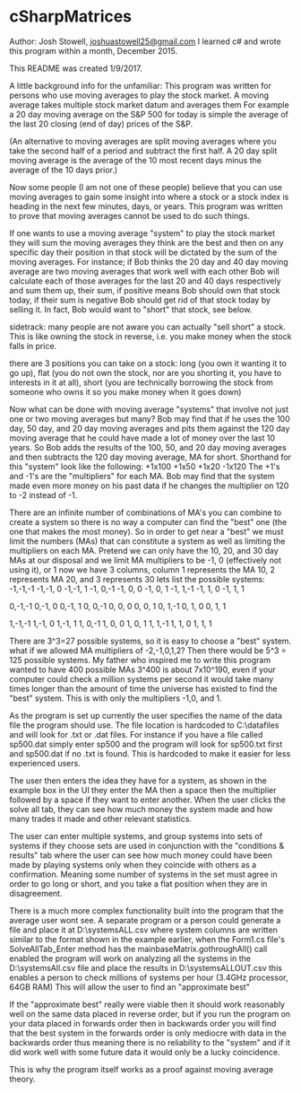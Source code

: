 # cSharpMatrices
Author: Josh Stowell, joshuastowell25@gmail.com
I learned c# and wrote this program within a month, December 2015.

This README was created 1/9/2017.

A little background info for the unfamiliar:
This program was written for persons who use moving averages to play the stock market.
A moving average takes multiple stock market datum and averages them
For example a 20 day moving average on the S&P 500 for today is simple the average 
of the last 20 closing (end of day) prices of the S&P.

(An alternative to moving averages are split moving averages where you take the second half of 
a period and subtract the first half. A 20 day split moving average is the average of the 10
most recent days minus the average of the 10 days prior.) 

Now some people (I am not one of these people) believe that you can use moving averages
to gain some insight into where a stock or a stock index is heading in the next few minutes,
days, or years. This program was written to prove that moving averages cannot be used to do
such things.

If one wants to use a moving average "system" to play the stock market they will sum the moving
averages they think are the best and then on any specific day their position in that stock
will be dictated by the sum of the moving averages. For instance; if Bob thinks the 20 day and 
40 day moving average are two moving averages that work well with each other Bob will calculate
each of those averages for the last 20 and 40 days respectively and sum them up, their sum, if 
positive means Bob should own that stock today, if their sum is negative Bob should get rid of
that stock today by selling it. In fact, Bob would want to "short" that stock, see below. 

sidetrack: many people are not aware you can actually "sell short" a stock. This is like owning
the stock in reverse, i.e. you make money when the stock falls in price.

there are 3 positions you can take on a stock: long (you own it wanting it to go up),
flat (you do not own the stock, nor are you shorting it, you have to interests in it at all),
short (you are technically borrowing the stock from someone who owns it so you make money when
it goes down)

Now what can be done with moving average "systems" that involve not just one or two moving
averages but many? Bob may find that if he uses the 100 day, 50 day, and 20 day moving averages
and pits them against the 120 day moving average that he could have made a lot of money over
the last 10 years. So Bob adds the results of the 100, 50, and 20 day moving averages and then 
subtracts the 120 day moving average, MA for short. Shorthand for this "system" look like the 
following: +1x100 +1x50 +1x20 -1x120
The +1's and -1's are the "multipliers" for each MA.
Bob may find that the system made even more money on his past data if he changes the multiplier
on 120 to -2 instead of -1. 

There are an infinite number of combinations of MA's you can combine to create a system so
there is no way a computer can find the "best" one (the one that makes the most money). So in
order to get near a "best" we must limit the numbers (MAs) that can constitute a system as 
well as limiting the multipliers on each MA. Pretend we can only have the 10, 20, and 30 day
MAs at our disposal and we limit MA multipliers to be -1, 0 (effectively not using it), or 1
now we have 3 columns, column 1 represents the MA 10, 2 represents MA 20, and 3 represents 30
lets list the possible systems: 
-1,-1,-1
-1,-1, 0
-1,-1, 1
-1, 0,-1
-1, 0, 0
-1, 0, 1
-1, 1,-1
-1, 1, 0
-1, 1, 1

 0,-1,-1
 0,-1, 0
 0,-1, 1
 0, 0,-1
 0, 0, 0
 0, 0, 1
 0, 1,-1
 0, 1, 0
 0, 1, 1

 1,-1,-1
 1,-1, 0
 1,-1, 1
 1, 0,-1
 1, 0, 0
 1, 0, 1
 1, 1,-1
 1, 1, 0
 1, 1, 1
 
 There are 3^3=27 possible systems, so it is easy to choose a "best" system.
 what if we allowed MA multipliers of -2,-1,0,1,2? Then there would be 5^3 = 125 possible
 systems.
 My father who inspired me to write this program wanted to have 400 possible MAs
 3^400 is about 7x10^190, even if your computer could check a million systems per second it
 would take many times longer than the amount of time the universe has existed to find the 
 "best" system. This is with only the multipliers -1,0, and 1.
 
 As the program is set up currently the user specifies the name of the data file the program
 should use. The file location is hardcoded to C:\datafiles and will look for .txt or .dat 
 files. For instance if you have a file called sp500.dat simply enter sp500 and the program 
 will look for sp500.txt first and sp500.dat if no .txt is found. This is hardcoded to make
 it easier for less experienced users.
 
 The user then enters the idea they have for a system, as shown in the example box in the UI
 they enter the MA then a space then the multiplier followed by a space if they want to enter
 another. When the user clicks the solve all tab, they can see how much money the system made
 and how many trades it made and other relevant statistics. 
 
 The user can enter multiple systems, and group systems into sets of systems if they choose
 sets are used in conjunction with the "conditions & results" tab where the user can see how
 much money could have been made by playing systems only when they coincide with others as
 a confirmation. Meaning some number of systems in the set must agree in order to go long or
 short, and you take a flat position when they are in disagreement. 
 
 There is a much more complex functionality built into the program that the average user wont
 see. A separate program or a person could generate a file and place it at D:\systemsALL.csv
 where system columns are written similar to the format shown in the example earlier, when 
 the Form1.cs file's SolveAllTab_Enter method has the mainbaseMatrix.gothroughAll() call 
 enabled the program will work on analyzing all the systems in the D:\systemsAll.csv file and
 place the results in D:\systemsALLOUT.csv this enables a person to check millions of systems 
 per hour (3.4GHz processor, 64GB RAM) This will allow the user to find an "approximate best"
 
 If the "approximate best" really were viable then it should work reasonably well on the same
 data placed in reverse order, but if you run the program on your data placed in forwards 
 order then in backwards order you will find that the best system in the forwards order is 
 only mediocre with data in the backwards order thus meaning there is no reliability to the
 "system" and if it did work well with some future data it would only be a lucky coincidence.
 
 This is why the program itself works as a proof against moving average theory.
 
 
